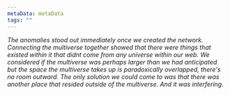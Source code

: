 ```yaml
---
metaData: metaData
tags: ""
---
```


*The anomalies stood out immediately once we created the network. Connecting the multiverse together showed that there were things that existed within it that didnt come from any universe within our web.*
*We considered if the multiverse was perhaps larger than we had anticipated but the space the multiverse takes up is paradoxically overlapped, there's no room outward.*
*The only solution we could come to was that there was another place that resided outside of the multiverse. And it was interfering.*